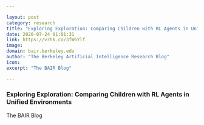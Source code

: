 ```yaml
---

layout: post
category: research
title: "Exploring Exploration: Comparing Children with RL Agents in Unified Environments"
date: 2020-07-24 01:01:31
link: https://vrhk.co/3fW6Ylf
image: 
domain: bair.berkeley.edu
author: "The Berkeley Artificial Intelligence Research Blog"
icon: 
excerpt: "The BAIR Blog"

---
```


### Exploring Exploration: Comparing Children with RL Agents in Unified Environments

The BAIR Blog